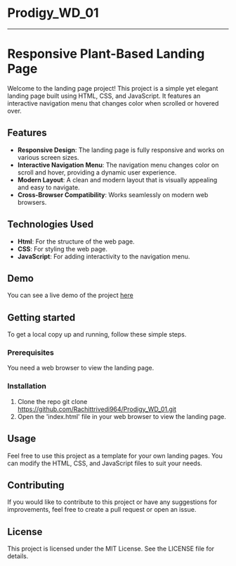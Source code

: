 # Prodigy_WD_01
---
# Responsive Plant-Based Landing Page
<p>Welcome to the landing page project! This project is a simple yet elegant landing page built using HTML, CSS, and JavaScript. It features an interactive navigation menu that changes color when scrolled or hovered over.</p>

## Features
-  **Responsive Design**: The landing page is fully responsive and works on various screen sizes.
-  **Interactive Navigation Menu**: The navigation menu changes color on scroll and hover, providing a dynamic user experience.
-  **Modern Layout**: A clean and modern layout that is visually appealing and easy to navigate.
-  **Cross-Browser Compatibility**: Works seamlessly on modern web browsers.

## Technologies Used
- **Html**: For the structure of the web page.
- **CSS**: For styling the web page.
- **JavaScript**: For adding interactivity to the navigation menu.

## Demo
  You can see a live demo of the project [here](file:///C:/Users/HP/Desktop/Prodigy%20Task/Task_1_Landing%20Page/PRODIGY_WD_01/index.html)

## Getting started
  To get a local copy up and running, follow these simple steps.

  ### Prerequisites
  You need a web browser to view the landing page.
  ### Installation
  1. Clone the repo
   git clone https://github.com/Rachittrivedi964/Prodigy_WD_01.git
  2. Open the 'index.html' file in your web browser to view the landing page.

  
## Usage
Feel free to use this project as a template for your own landing pages. You can modify the HTML, CSS, and JavaScript files to suit your needs.

## **Contributing**

If you would like to contribute to this project or have any suggestions for improvements, feel free to create a pull request or open an issue.

## **License**

This project is licensed under the MIT License. See the LICENSE file for details.

